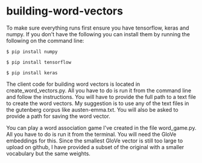 # building-word-vectors
To make sure everything runs first ensure you have tensorflow, keras and numpy. If you don't have the following you can install them by running the following on the command line:

`$ pip install numpy`

`$ pip install tensorflow`

`$ pip install keras`

The client code for building word vectors is located in create_word_vectors.py. All you have to do is run it from the command line and follow the instructions. You will have to provide the full path to a text file to create the word vectors. My suggestion is to use any of the text files in the gutenberg corpus like austen-emma.txt. You will also be asked to provide a path for saving the word vector.

You can play a word association game I've created in the file word_game.py. All you have to do is run it from the terminal. You will need the GloVe embeddings for this. Since the smallest GloVe vector is still too large to upload on github, I have provided a subset of the original with a smaller vocabulary but the same weights.
